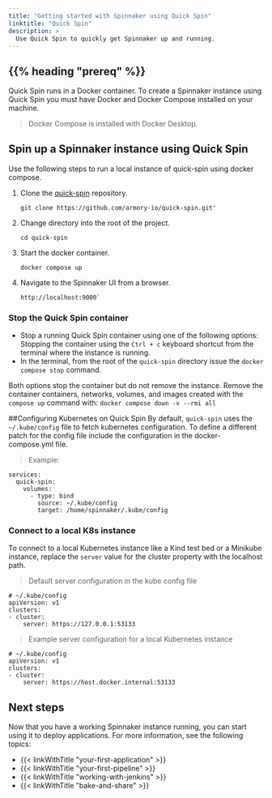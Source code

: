 ```yaml
---
title: "Getting started with Spinnaker using Quick Spin"
linktitle: "Quick Spin"
description: >
  Use Quick Spin to quickly get Spinnaker up and running.
---
```


## {{% heading "prereq" %}}

Quick Spin runs in a Docker container. To create a Spinnaker instance using Quick Spin you must have Docker and Docker Compose installed on your machine.

> Docker Compose is installed with Docker Desktop.

## Spin up a Spinnaker instance using Quick Spin
Use the following steps to run a local instance of quick-spin using docker compose.

1. Clone the [quick-spin](https://github.com/armory-io/quick-spin) repository.
   ```
   git clone https://github.com/armory-io/quick-spin.git'
   ```
2. Change directory into the root of the project.
    ```
   cd quick-spin
   ```
4. Start the docker container.
   ```
   docker compose up
   ```
5. Navigate to the Spinnaker UI from a browser.
   ```
   http://localhost:9000`
   ```
### Stop the Quick Spin container
- Stop a running Quick Spin container using one of the following options:
Stopping the container using the `Ctrl + c` keyboard shortcut from the terminal where the instance is running. 
- In the terminal, from the root of the `quick-spin` directory issue the `docker compose stop` command.

Both options stop the container but do not remove the instance. Remove the container  containers, networks, volumes, and images created with the `compose up` command with:
`docker compose down -v --rmi all`

##Configuring Kubernetes on Quick Spin
By default, `quick-spin` uses the `~/.kube/config` file to fetch kubernetes configuration. To define a different patch for the config file include the configuration in the docker-compose.yml file.

> Example:
```
services:
  quick-spin:
    volumes:
      - type: bind
        source: ~/.kube/config
        target: /home/spinnaker/.kube/config
```
### Connect to a local K8s instance
To connect to a local Kubernetes instance like a Kind test bed or a Minikube instance, replace the `server` value for the cluster property with the localhost path.

> Default server configuration in the kube config file
```
# ~/.kube/config
apiVersion: v1
clusters:
- cluster:
    server: https://127.0.0.1:53133
```

> Example server configuration for a local Kubernetes instance
```
# ~/.kube/config
apiVersion: v1
clusters:
- cluster:
    server: https://host.docker.internal:53133
```

## Next steps
Now that you have a working Spinnaker instance running, you can start using it to deploy applications. For more information, see the following topics:

- {{< linkWithTitle "your-first-application" >}}
- {{< linkWithTitle "your-first-pipeline" >}}
- {{< linkWithTitle "working-with-jenkins" >}}
- {{< linkWithTitle "bake-and-share" >}}